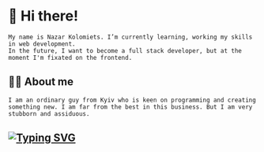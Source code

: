 # 👋 Hi there!
    My name is Nazar Kolomiets. I’m currently learning, working my skills in web development.
    In the future, I want to become a full stack developer, but at the moment I'm fixated on the frontend.
## :man_technologist: About me
    I am an ordinary guy from Kyiv who is keen on programming and creating something new. I am far from the best in this business. But I am very stubborn and assiduous.

## [![Typing SVG](https://readme-typing-svg.herokuapp.com?size=50&duration=2000&color=7D02C7&background=6FFF6E00&vCenter=true&lines=Links)](https://git.io/typing-svg)
